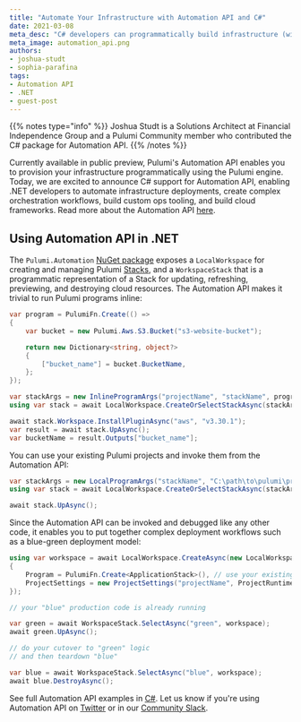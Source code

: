 ```yaml
---
title: "Automate Your Infrastructure with Automation API and C#"
date: 2021-03-08
meta_desc: "C# developers can programmatically build infrastructure (with out a CLI) using the Pulumi Automation API package. "
meta_image: automation_api.png
authors:
- joshua-studt
- sophia-parafina
tags:
- Automation API
- .NET
- guest-post
---
```


{{% notes type="info" %}}
Joshua Studt is a Solutions Architect at Financial Independence Group and a Pulumi Community member who contributed the C# package for Automation API.
{{% /notes %}}

Currently available in public preview, Pulumi's Automation API enables you to provision your infrastructure programmatically using the Pulumi engine. Today, we are excited to announce C# support for Automation API, enabling .NET developers to automate infrastructure deployments, create complex orchestration workflows, build custom ops tooling, and build cloud frameworks. Read more about the Automation API [here](/blog/automation-api).

## Using Automation API in .NET

The `Pulumi.Automation` [NuGet package](https://www.nuget.org/packages/Pulumi.Automation) exposes a `LocalWorkspace` for  creating and managing Pulumi [Stacks](/docs/intro/concepts/stack), and a `WorkspaceStack` that is a programmatic representation of a Stack for updating, refreshing, previewing, and destroying cloud resources. The Automation API makes it trivial to run Pulumi programs inline:

```csharp
var program = PulumiFn.Create(() =>
{
    var bucket = new Pulumi.Aws.S3.Bucket("s3-website-bucket");

    return new Dictionary<string, object?>
    {
        ["bucket_name"] = bucket.BucketName,
    };
});

var stackArgs = new InlineProgramArgs("projectName", "stackName", program);
using var stack = await LocalWorkspace.CreateOrSelectStackAsync(stackArgs);

await stack.Workspace.InstallPluginAsync("aws", "v3.30.1");
var result = await stack.UpAsync();
var bucketName = result.Outputs["bucket_name"];
```

You can use your existing Pulumi projects and invoke them from the Automation API:

```csharp
var stackArgs = new LocalProgramArgs("stackName", "C:\path\to\pulumi\project\dir");
using var stack = await LocalWorkspace.CreateOrSelectStackAsync(stackArgs);

await stack.UpAsync();
```

Since the Automation API can be invoked and debugged like any other code, it enables you to put together complex deployment workflows such as a blue-green deployment model:

```csharp
using var workspace = await LocalWorkspace.CreateAsync(new LocalWorkspaceOptions
{
    Program = PulumiFn.Create<ApplicationStack>(), // use your existing Pulumi.Stack implementation
    ProjectSettings = new ProjectSettings("projectName", ProjectRuntimeName.Dotnet),
});

// your "blue" production code is already running

var green = await WorkspaceStack.SelectAsync("green", workspace);
await green.UpAsync();

// do your cutover to "green" logic
// and then teardown "blue"

var blue = await WorkspaceStack.SelectAsync("blue", workspace);
await blue.DestroyAsync();
```

See full Automation API examples in [C#](https://github.com/pulumi/automation-api-examples/tree/main/dotnet). Let us know if you're using Automation API on [Twitter](https://twitter.com/PulumiCorp) or in our [Community Slack](https://slack.pulumi.com/).
